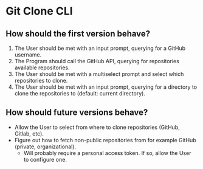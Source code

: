 # Git Clone CLI

## How should the first version behave?

1. The User should be met with an input prompt, querying for a GitHub username.
2. The Program should call the GitHub API, querying for repositories available repositories.
3. The User should be met with a multiselect prompt and select which repositories to clone.
4. The User should be met with an input prompt, querying for a directory to clone the repositories to (default: current directory).

## How should future versions behave?

- Allow the User to select from where to clone repositories (GitHub, Gitlab, etc).
- Figure out how to fetch non-public repositories from for example GitHub (private, organizational).
  - Will probably require a personal access token. If so, allow the User to configure one.
